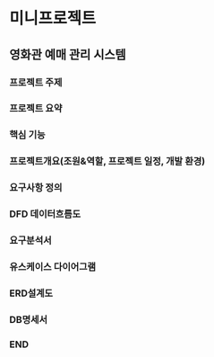 # 미니프로젝트

## 영화관 예매 관리 시스템

### 프로젝트 주제

### 프로젝트 요약

### 핵심 기능

### 프로젝트개요(조원&역할, 프로젝트 일정, 개발 환경)

### 요구사항 정의

### DFD 데이터흐름도

### 요구분석서

### 유스케이스 다이어그램

### ERD설계도

### DB명세서

### END
